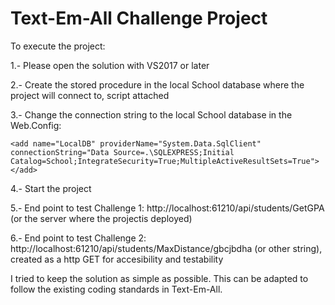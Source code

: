 # Text-Em-All Challenge Project

To execute the project:

1.- Please open the solution with VS2017 or later

2.- Create the stored procedure in the local School database where the project will connect to, script attached

3.- Change the connection string to the local School database in the Web.Config:

    <add name="LocalDB" providerName="System.Data.SqlClient" connectionString="Data Source=.\SQLEXPRESS;Initial Catalog=School;IntegrateSecurity=True;MultipleActiveResultSets=True"></add>
    
4.- Start the project

5.- End point to test Challenge 1: http://localhost:61210/api/students/GetGPA (or the server where the projectis deployed)

6.- End point to test Challenge 2: http://localhost:61210/api/students/MaxDistance/gbcjbdha (or other string), created as a http GET for accesibility and testability

I tried to keep the solution as simple as possible. This can be adapted to follow the existing coding standards in Text-Em-All.
